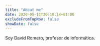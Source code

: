 ```yaml
---
title: "About me"
date: 2020-05-11T20:10:14+01:00
excludeFromTopNav: false
showDate: false
---
```

Soy David Romero, profesor de informática.
